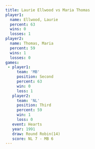 ```yaml
---
title: Laurie Ellwood vs Maria Thomas
player1:               
  name: Ellwood, Laurie
  percent: 63          
  wins: 0              
  losses: 1            
player2:               
  name: Thomas, Maria  
  percent: 59          
  wins: 1              
  losses: 0            
games:
 - player1:          
     team: 'MB'      
     position: Second
     percent: 63     
     win: 0          
     loss: 1         
   player2:         
     team: 'NL'     
     position: Third
     percent: 59    
     win: 1         
     loss: 0        
   event: Hearts        
   year: 1991           
   draw: Round Robin(14)
   score: NL 7 - MB 6   
---
```

